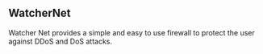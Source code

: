 ## WatcherNet
Watcher Net provides a simple and easy to use firewall to protect the user against DDoS and DoS attacks. 

